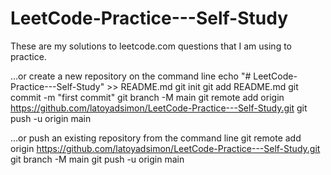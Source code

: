 # LeetCode-Practice---Self-Study
These are my solutions to leetcode.com questions that I am using to practice.

…or create a new repository on the command line
echo "# LeetCode-Practice---Self-Study" >> README.md
git init
git add README.md
git commit -m "first commit"
git branch -M main
git remote add origin https://github.com/latoyadsimon/LeetCode-Practice---Self-Study.git
git push -u origin main


…or push an existing repository from the command line
git remote add origin https://github.com/latoyadsimon/LeetCode-Practice---Self-Study.git
git branch -M main
git push -u origin main